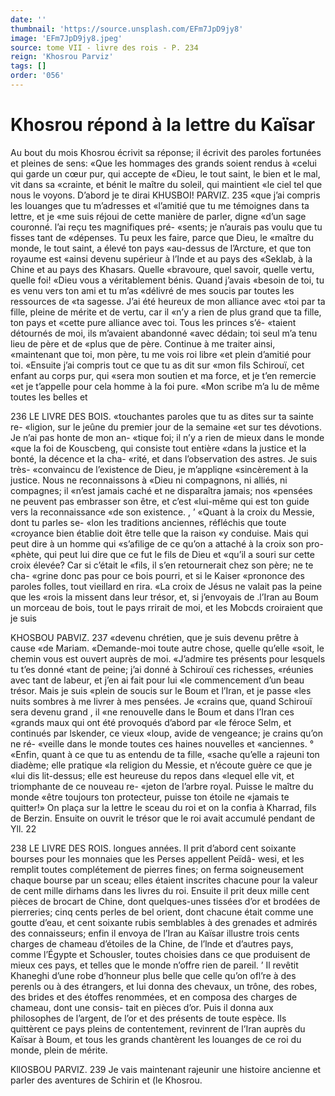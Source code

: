 ```yaml
---
date: ''
thumbnail: 'https://source.unsplash.com/EFm7JpD9jy8'
image: 'EFm7JpD9jy8.jpeg'
source: tome VII - livre des rois - P. 234
reign: 'Khosrou Parviz'
tags: []
order: '056'
---
```


# Khosrou répond à la lettre du Kaïsar

Au bout du mois Khosrou écrivit sa réponse; il écrivit des paroles fortunées et pleines de sens: «Que les hommages des grands soient rendus à «celui qui garde un cœur pur, qui accepte de «Dieu, le tout saint, le bien et le mal, vit dans sa «crainte, et bénit le maître du soleil, qui maintient
«le ciel tel que nous le voyons. D’abord je te dirai
KHUSBOI! PARVIZ. 235 «que j’ai compris les louanges que tu m’adresses et
«l’amitié que tu me témoignes dans ta lettre, et je «me suis réjoui de cette manière de parler, digne «d’un sage couronné. l’ai reçu tes magnifiques pré-
«sents; je n’aurais pas voulu que tu fisses tant de «dépenses. Tu peux les faire, parce que Dieu, le «maître du monde, le tout saint, a élevé ton pays «au-dessus de l’Arcture, et que ton royaume est «ainsi devenu supérieur à l’Inde et au pays des «Seklab, à la Chine et au pays des Khasars. Quelle «bravoure, quel savoir, quelle vertu, quelle foi! «Dieu vous a véritablement bénis. Quand j’avais «besoin de toi, tu es venu vers ton ami et tu m’as «délivré de mes soucis par toutes les ressources de
«ta sagesse. J’ai été heureux de mon alliance avec
«toi par ta fille, pleine de mérite et de vertu, car il «n’y a rien de plus grand que ta fille, ton pays et «cette pure alliance avec toi. Tous les princes s’é- «taient détournés de moi, ils m’avaient abandonné
«avec dédain; toi seul m’a tenu lieu de père et de
«plus que de père. Continue à me traiter ainsi, «maintenant que toi, mon père, tu me vois roi libre «et plein d’amitié pour toi.
«Ensuite j’ai compris tout ce que tu as dit sur «mon fils Schirouï, cet enfant au corps pur, qui «sera mon soutien et ma force, et je t’en remercie «et je t’appelle pour cela homme à la foi pure. «Mon scribe m’a lu de même toutes les belles et

236 LE LIVRE DES BOIS. «touchantes paroles que tu as dites sur ta sainte re- «ligion, sur le jeûne du premier jour de la semaine «et sur tes dévotions. Je n’ai pas honte de mon an- «tique foi; il n’y a rien de mieux dans le monde «que la foi de Kouscbeng, qui consiste tout entière «dans la justice et la bonté, la décence et la cha-
«rité, et dans l’observation des astres. Je suis très- «convaincu de l’existence de Dieu, je m’appliqne «sincèrement à la justice. Nous ne reconnaissons à «Dieu ni compagnons, ni alliés, ni compagnes; il «n’est jamais caché et ne disparaîtra jamais; nos «pensées ne peuvent pas embrasser son être, et c’est «lui-même qui est ton guide vers la reconnaissance
«de son existence. , ’
«Quant à la croix du Messie, dont tu parles se-
«lon les traditions anciennes, réfléchis que toute
«croyance bien établie doit être telle que la raison
«y conduise. Mais qui peut dire à un homme qui «s’afilige de ce qu’on a attaché à la croix son pro-
«phète, qui peut lui dire que ce fut le fils de Dieu et «qu’il a souri sur cette croix élevée? Car si c’était le
«fils, il s’en retournerait chez son père; ne te cha- «grine donc pas pour ce bois pourri, et si le Kaiser «prononce des paroles folles, tout vieillard en rira. «La croix de Jésus ne valait pas la peine que les «rois la missent dans leur trésor, et, si j’envoyais de
.l’Iran au Boum un morceau de bois, tout le pays rrirait de moi, et les Mobcds croiraient que je suis

KHOSBOU PABVlZ. 237 «devenu chrétien, que je suis devenu prêtre à cause
«de Mariam.
«Demande-moi toute autre chose, quelle qu’elle
«soit, le chemin vous est ouvert auprès de moi. «J’admire tes présents pour lesquels tu t’es donné
«tant de peine; j’ai donné à Schirouï ces richesses, «réunies avec tant de labeur, et j’en ai fait pour lui
«le commencement d’un beau trésor. Mais je suis «plein de soucis sur le Boum et l’Iran, et je passe «les nuits sombres à me livrer à mes pensées. Je «crains que, quand Schirouï sera devenu grand , il «ne renouvelle dans le Boum et dans l’Iran ces «grands maux qui ont été provoqués d’abord par
«le féroce Selm, et continués par lskender, ce vieux «loup, avide de vengeance; je crains qu’on ne ré- «veille dans le monde toutes ces haines nouvelles et
«anciennes. °
«Enfin, quant à ce que tu as entendu de ta fille,
«sache qu’elle a rajeuni ton diadème; elle pratique
«la religion du Messie, et n’écoute guère ce que je
«lui dis lit-dessus; elle est heureuse du repos dans «lequel elle vit, et triomphante de ce nouveau re- «jeton de l’arbre royal. Puisse le maître du monde
«être toujours ton protecteur, puisse ton étoile ne «jamais te quitter!»
On plaça sur la lettre le sceau du roi et on la confia à Kharrad, fils de Berzin. Ensuite on ouvrit le trésor que le roi avait accumulé pendant de
Yll. 22

238 LE LIVRE DES ROIS.
longues années. Il prit d’abord cent soixante bourses
pour les monnaies que les Perses appellent Peïdâ- wesi, et les remplit toutes complétement de pierres fines; on ferma soigneusement chaque bourse par un sceau; elles étaient inscrites chacune pour la
valeur de cent mille dirhams dans les livres du roi. Ensuite il prit deux mille cent pièces de brocart de Chine, dont quelques-unes tissées d’or et brodées
de pierreries; cinq cents perles de bel orient, dont chacune était comme une goutte d’eau, et cent soixante rubis semblables à des grenades et admirés
des connaisseurs; enfin il envoya de l’Iran au Kaïsar illustre trois cents charges de chameau d’étoiles de
la Chine, de l’lnde et d’autres pays, comme l’Égypte
et Schousler, toutes choisies dans ce que produisent de mieux ces pays, et telles que le monde n’offre
rien de pareil. ’
Il revêtit Khaneghi d’une robe d’honneur plus
belle que celle qu’on ofl’re à des perenls ou à des étrangers, et lui donna des chevaux, un trône, des robes, des brides et des étoffes renommées, et en composa des charges de chameau, dont une consis- tait en pièces d’or. Puis il donna aux philosophes
de l’argent, de l’or et des présents de toute espèce. Ils quittèrent ce pays pleins de contentement, revinrent de l’Iran auprès du Kaïsar à Boum, et tous les
grands chantèrent les louanges de ce roi du monde, plein de mérite.

KllOSBOU PARVIZ. 239 Je vais maintenant rajeunir une histoire ancienne
et parler des aventures de Schirin et (le Khosrou.
